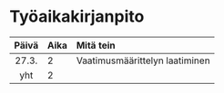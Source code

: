 # Työaikakirjanpito

| Päivä | Aika | Mitä tein                      |
| :---: | :--- | :----------------------------- |
| 27.3. | 2    | Vaatimusmäärittelyn laatiminen |
|  yht  | 2    |                                |
